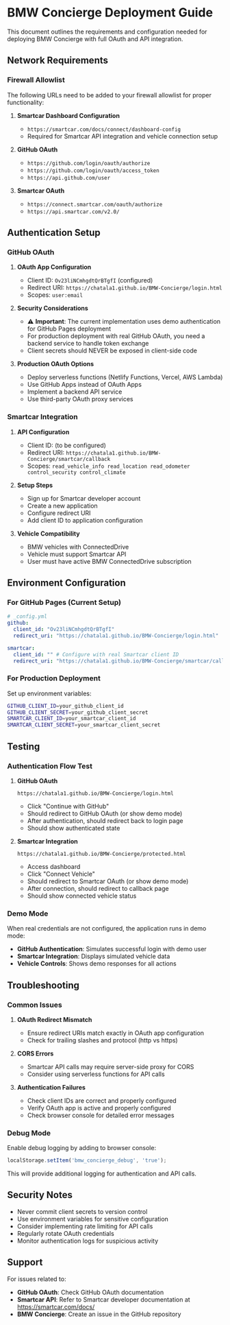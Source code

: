# BMW Concierge Deployment Guide

This document outlines the requirements and configuration needed for deploying BMW Concierge with full OAuth and API integration.

## Network Requirements

### Firewall Allowlist

The following URLs need to be added to your firewall allowlist for proper functionality:

1. **Smartcar Dashboard Configuration**
   - `https://smartcar.com/docs/connect/dashboard-config`
   - Required for Smartcar API integration and vehicle connection setup

2. **GitHub OAuth**
   - `https://github.com/login/oauth/authorize`
   - `https://github.com/login/oauth/access_token`
   - `https://api.github.com/user`

3. **Smartcar OAuth**
   - `https://connect.smartcar.com/oauth/authorize`
   - `https://api.smartcar.com/v2.0/`

## Authentication Setup

### GitHub OAuth

1. **OAuth App Configuration**
   - Client ID: `Ov23liNCmhgdtQrBTgfI` (configured)
   - Redirect URI: `https://chatala1.github.io/BMW-Concierge/login.html`
   - Scopes: `user:email`

2. **Security Considerations**
   - ⚠️ **Important**: The current implementation uses demo authentication for GitHub Pages deployment
   - For production deployment with real GitHub OAuth, you need a backend service to handle token exchange
   - Client secrets should NEVER be exposed in client-side code

3. **Production OAuth Options**
   - Deploy serverless functions (Netlify Functions, Vercel, AWS Lambda)
   - Use GitHub Apps instead of OAuth Apps
   - Implement a backend API service
   - Use third-party OAuth proxy services

### Smartcar Integration

1. **API Configuration**
   - Client ID: (to be configured)
   - Redirect URI: `https://chatala1.github.io/BMW-Concierge/smartcar/callback`
   - Scopes: `read_vehicle_info read_location read_odometer control_security control_climate`

2. **Setup Steps**
   - Sign up for Smartcar developer account
   - Create a new application
   - Configure redirect URI
   - Add client ID to application configuration

3. **Vehicle Compatibility**
   - BMW vehicles with ConnectedDrive
   - Vehicle must support Smartcar API
   - User must have active BMW ConnectedDrive subscription

## Environment Configuration

### For GitHub Pages (Current Setup)

```yaml
# _config.yml
github:
  client_id: "Ov23liNCmhgdtQrBTgfI"
  redirect_uri: "https://chatala1.github.io/BMW-Concierge/login.html"

smartcar:
  client_id: "" # Configure with real Smartcar client ID
  redirect_uri: "https://chatala1.github.io/BMW-Concierge/smartcar/callback"
```

### For Production Deployment

Set up environment variables:

```bash
GITHUB_CLIENT_ID=your_github_client_id
GITHUB_CLIENT_SECRET=your_github_client_secret
SMARTCAR_CLIENT_ID=your_smartcar_client_id
SMARTCAR_CLIENT_SECRET=your_smartcar_client_secret
```

## Testing

### Authentication Flow Test

1. **GitHub OAuth**
   ```
   https://chatala1.github.io/BMW-Concierge/login.html
   ```
   - Click "Continue with GitHub"
   - Should redirect to GitHub OAuth (or show demo mode)
   - After authentication, should redirect back to login page
   - Should show authenticated state

2. **Smartcar Integration**
   ```
   https://chatala1.github.io/BMW-Concierge/protected.html
   ```
   - Access dashboard
   - Click "Connect Vehicle"
   - Should redirect to Smartcar OAuth (or show demo mode)
   - After connection, should redirect to callback page
   - Should show connected vehicle status

### Demo Mode

When real credentials are not configured, the application runs in demo mode:

- **GitHub Authentication**: Simulates successful login with demo user
- **Smartcar Integration**: Displays simulated vehicle data
- **Vehicle Controls**: Shows demo responses for all actions

## Troubleshooting

### Common Issues

1. **OAuth Redirect Mismatch**
   - Ensure redirect URIs match exactly in OAuth app configuration
   - Check for trailing slashes and protocol (http vs https)

2. **CORS Errors**
   - Smartcar API calls may require server-side proxy for CORS
   - Consider using serverless functions for API calls

3. **Authentication Failures**
   - Check client IDs are correct and properly configured
   - Verify OAuth app is active and properly configured
   - Check browser console for detailed error messages

### Debug Mode

Enable debug logging by adding to browser console:

```javascript
localStorage.setItem('bmw_concierge_debug', 'true');
```

This will provide additional logging for authentication and API calls.

## Security Notes

- Never commit client secrets to version control
- Use environment variables for sensitive configuration
- Consider implementing rate limiting for API calls
- Regularly rotate OAuth credentials
- Monitor authentication logs for suspicious activity

## Support

For issues related to:
- **GitHub OAuth**: Check GitHub OAuth documentation
- **Smartcar API**: Refer to Smartcar developer documentation at https://smartcar.com/docs/
- **BMW Concierge**: Create an issue in the GitHub repository